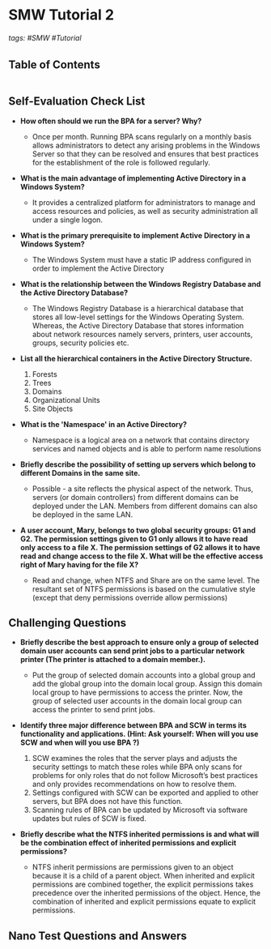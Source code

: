 # SMW Tutorial 2

###### tags: #SMW #Tutorial

## Table of Contents
```toc
```

## Self-Evaluation Check List
- **How often should we run the BPA for a server? Why?**
	- Once per month. Running BPA scans regularly on a monthly basis allows administrators to detect any arising problems in the Windows Server so that they can be resolved and ensures that best practices for the establishment of the role is followed regularly.
- **What is the main advantage of implementing Active Directory in a Windows System?**
	- It provides a centralized platform for administrators to manage and access resources and policies, as well as security administration all under a single logon.
- **What is the primary prerequisite to implement Active Directory in a Windows System?**
	- The Windows System must have a static IP address configured in order to implement the Active Directory
- **What is the relationship between the Windows Registry Database and the Active Directory Database?**
	- The Windows Registry Database is a hierarchical database that stores all low-level settings for the Windows Operating System. Whereas, the Active Directory Database that stores information about network resources namely servers, printers, user accounts, groups, security policies etc.

- **List all the hierarchical containers in the Active Directory Structure.**
	1.  Forests
	2.  Trees
	3.  Domains
	4.  Organizational Units
	5.  Site Objects
- **What is the 'Namespace' in an Active Directory?**
	- Namespace is a logical area on a network that contains directory services and named objects and is able to perform name resolutions
- **Briefly describe the possibility of setting up servers which belong to different Domains in the same site.**
	- Possible - a site reflects the physical aspect of the network. Thus, servers (or domain controllers) from different domains can be deployed under the LAN. Members from different domains can also be deployed in the same LAN.
- **A user account, Mary, belongs to two global security groups: G1 and G2. The permission settings given to G1 only allows it to have read only access to a file X. The permission settings of G2 allows it to have read and change access to the file X. What will be the effective access right of Mary having for the file X?**
	- Read and change, when NTFS and Share are on the same level. The resultant set of NTFS permissions is based on the cumulative style (except that deny permissions override allow permissions)

## Challenging Questions
- **Briefly describe the best approach to ensure only a group of selected domain user accounts can send print jobs to a particular network printer (The printer is attached to a domain member.).**
	- Put the group of selected domain accounts into a global group and add the global group into the domain local group. Assign this domain local group to have permissions to access the printer. Now, the group of selected user accounts in the domain local group can access the printer to send print jobs.
    
- **Identify three major difference between BPA and SCW in terms its functionality and applications. (Hint: Ask yourself: When will you use SCW and when will you use BPA ?)**
	1.  SCW examines the roles that the server plays and adjusts the security settings to match these roles while BPA only scans for problems for only roles that do not follow Microsoft’s best practices and only provides recommendations on how to resolve them.
	2.  Settings configured with SCW can be exported and applied to other servers, but BPA does not have this function.
	3.  Scanning rules of BPA can be updated by Microsoft via software updates but rules of SCW is fixed.

- **Briefly describe what the NTFS inherited permissions is and what will be the combination effect of inherited permissions and explicit permissions?**
	- NTFS inherit permissions are permissions given to an object because it is a child of a parent object. When inherited and explicit permissions are combined together, the explicit permissions takes precedence over the inherited permissions of the object. Hence, the combination of inherited and explicit permissions equate to explicit permissions.

## Nano Test Questions and Answers